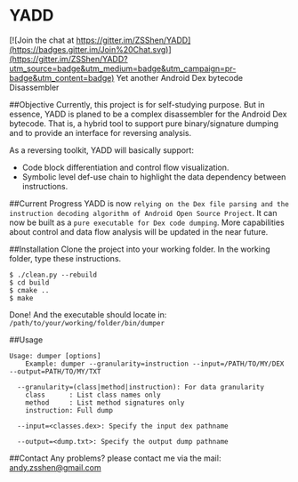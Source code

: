 # YADD

[![Join the chat at https://gitter.im/ZSShen/YADD](https://badges.gitter.im/Join%20Chat.svg)](https://gitter.im/ZSShen/YADD?utm_source=badge&utm_medium=badge&utm_campaign=pr-badge&utm_content=badge)
Yet another Android Dex bytecode Disassembler


##Objective
Currently, this project is for self-studying purpose. But in essence, YADD is planed to be a complex disassembler for the Android Dex bytecode.  That is, a hybrid tool to support pure binary/signature dumping and to provide an interface for reversing analysis.  

As a reversing toolkit, YADD will basically support:  
  + Code block differentiation and control flow visualization.
  + Symbolic level def-use chain to highlight the data dependency between instructions.

##Current Progress
YADD is now `relying on the Dex file parsing and the instruction decoding algorithm of Android Open Source Project`.  It can now be built as a `pure executable for Dex code dumping`. More capabilities about control and data flow analysis will be updated in the near future.  

##Installation
Clone the project into your working folder.
In the working folder, type these instructions.
```
$ ./clean.py --rebuild
$ cd build
$ cmake ..
$ make
```
Done! And the executable should locate in:
`/path/to/your/working/folder/bin/dumper`

##Usage 
```
Usage: dumper [options]
    Example: dumper --granularity=instruction --input=/PATH/TO/MY/DEX --output=PATH/TO/MY/TXT

  --granularity=(class|method|instruction): For data granularity
    class      : List class names only
    method     : List method signatures only
    instruction: Full dump

  --input=<classes.dex>: Specify the input dex pathname

  --output=<dump.txt>: Specify the output dump pathname

```

##Contact
Any problems? please contact me via the mail: andy.zsshen@gmail.com  

